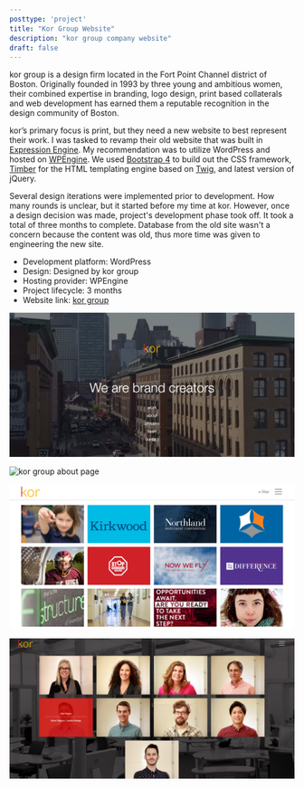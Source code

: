 ```yaml
---
posttype: 'project'
title: "Kor Group Website"
description: "kor group company website"
draft: false
---
```


kor group is a design firm located in the Fort Point Channel district of Boston. Originally founded in 1993 by three young and ambitious women, their combined expertise in branding, logo design, print based collaterals and web development has earned them a reputable recognition in the design community of Boston.

kor’s primary focus is print, but they need a new website to best represent their work. I was tasked to revamp their old website that was built in [Expression Engine](https://expressionengine.com/). My recommendation was to utilize WordPress and hosted on [WPEngine](https://wpengine.com/). We used [Bootstrap 4](https://getbootstrap.com/) to build out the CSS framework, [Timber](https://wordpress.org/plugins/timber-library/) for the HTML templating engine based on [Twig](https://twig.symfony.com/), and latest version of jQuery.

Several design iterations were implemented prior to development. How many rounds is unclear, but it started before my time at kor. However, once a design decision was made, project's development phase took off. It took a total of three months to complete. Database from the old site wasn't a concern because the content was old, thus more time was given to engineering the new site.  

- Development platform: WordPress   
- Design: Designed by kor group  
- Hosting provider: WPEngine   
- Project lifecycle: 3 months  
- Website link: [kor group](https://www.kor.com/)   

![kor group homepage](../../../assets/portfolio/kor/feature/kor/full-kor-homepage.png)

![kor group about page](../../../assets/portfolio/kor/feature/kor/full-kor-aboutpage.png)

![kor group work page](../../../assets/portfolio/kor/feature/kor/full-kor-workpage.png)

![kor group team page](../../../assets/portfolio/kor/feature/kor/full-kor-teampage.png)